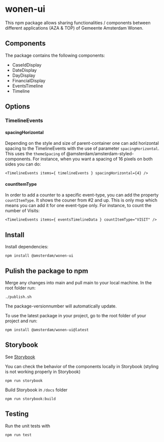 # wonen-ui
This npm package allows sharing functionalities / components between different applications (AZA & TOP) of Gemeente Amsterdam Wonen.

## Components
The package contains the following components:

- CaseIdDisplay
- DateDisplay
- DayDisplay
- FinancialDisplay
- EventsTimeline
- Timeline

## Options
### TimelineEvents
#### spacingHorizontal
Depending on the style and size of parent-container one can add horizontal spacing to the TimelineEvents with the use of parameter ```spacingHorizontal```.
This uses the ```themeSpacing``` of @amsterdam/amsterdam-styled-components.
For instance, when you want a spacing of 16 pixels on both sides you can do:

```<TimelineEvents items={ timelineEvents } spacingHorizontal={4} />```

#### countItemType
In order to add a counter to a specific event-type, you can add the property ```countItemType```.
It shows the couner from #2 and up.
This is only mvp which means you can add it for one event-type only.
For instance, to count the number of Visits:

```<TimelineEvents items={ eventsTimelineData } countItemType="VISIT" />```

## Install

Install dependencies:
```
npm install @amsterdam/wonen-ui
```

## Pulish the package to npm

Merge any changes into main and pull main to your local machine.
In the root folder run:
```
./publish.sh
```
The package-versionnumber will automatically update.

To use the latest package in your project, go to the root folder of your project and run:
```
npm install @amsterdam/wonen-ui@latest
```
## Storybook
See [Storybook](https://amsterdam.github.io/wonen-ui/)

You can check the behavior of the components locally in Storybook (styling is not working properly in Storybook)
```
npm run storybook
```

Build Storybook in `/docs` folder
```
npm run storybook:build
```

## Testing
Run the unit tests with
```
npm run test
```
